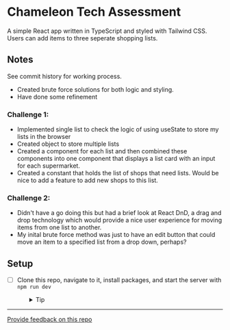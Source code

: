 # Chameleon Tech Assessment 
A simple React app written in TypeScript and styled with Tailwind CSS.
Users can add items to three seperate shopping lists. 

## Notes
See commit history for working process. 
- Created brute force solutions for both logic and styling.
- Have done some refinement 

### Challenge 1: 
- Implemented single list to check the logic of using useState to store my lists in the browser
- Created object to store multiple lists 
- Created a component for each list and then combined these components into one component that displays a list card with an input for each supermarket. 
- Created a constant that holds the list of shops that need lists. Would be nice to add a feature to add new shops to this list. 


### Challenge 2: 
- Didn't have a go doing this but had a brief look at React DnD, a drag and drop technology which would provide a nice user experience for moving items from one list to another. 
- My inital brute force method was just to have an edit button that could move an item to a specified list from a drop down, perhaps? 




## Setup

- [ ] Clone this repo, navigate to it, install packages, and start the server with `npm run dev`
  <details style="padding-left: 2em">
    <summary>Tip</summary>

    ```sh
    npm install
    npm run dev
    ```
  </details>

---
[Provide feedback on this repo](https://docs.google.com/forms/d/e/1FAIpQLSfw4FGdWkLwMLlUaNQ8FtP2CTJdGDUv6Xoxrh19zIrJSkvT4Q/viewform?usp=pp_url&entry.1958421517=boilerplate-react)
